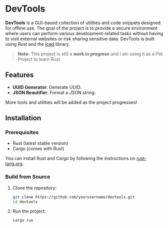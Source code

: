 # DevTools

**DevTools** is a GUI-based collection of utilities and code snippets designed for offline use. The goal of the project is to provide a secure environment where users can perform various development-related tasks without having to visit external websites or risk sharing sensitive data. DevTools is built using Rust and the [Iced](https://github.com/iced-rs/iced) library.

> **Note:** This project is still a **work in progress** and I am using it as a Pet Project to learn Rust.

## Features

- **UUID Generator**: Generate UUID.
- **JSON Beautifier**: Format a JSON string.

More tools and utilities will be added as the project progresses!

## Installation

### Prerequisites

- Rust (latest stable version)
- Cargo (comes with Rust)

You can install Rust and Cargo by following the instructions on [rust-lang.org](https://www.rust-lang.org/tools/install).

### Build from Source

1. Clone the repository:

   ```bash
   git clone https://github.com/yourusername/devtools.git
   cd devtools
   ```

2. Run the project:

    ```bash
    cargo run
    ```
